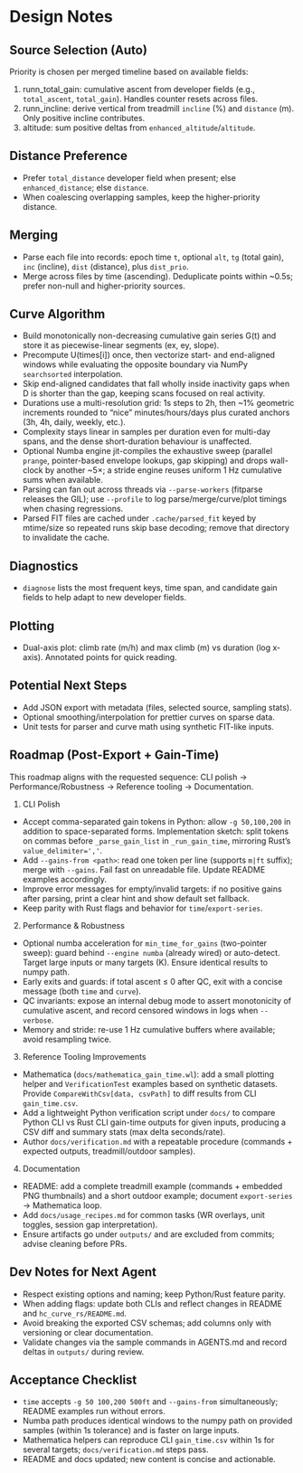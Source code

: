 Design Notes
============

Source Selection (Auto)
-----------------------
Priority is chosen per merged timeline based on available fields:
1. runn_total_gain: cumulative ascent from developer fields (e.g., `total_ascent`, `total_gain`). Handles counter resets across files.
2. runn_incline: derive vertical from treadmill `incline` (%) and `distance` (m). Only positive incline contributes.
3. altitude: sum positive deltas from `enhanced_altitude`/`altitude`.

Distance Preference
-------------------
- Prefer `total_distance` developer field when present; else `enhanced_distance`; else `distance`.
- When coalescing overlapping samples, keep the higher-priority distance.

Merging
-------
- Parse each file into records: epoch time `t`, optional `alt`, `tg` (total gain), `inc` (incline), `dist` (distance), plus `dist_prio`.
- Merge across files by time (ascending). Deduplicate points within ~0.5s; prefer non-null and higher-priority sources.

Curve Algorithm
---------------
- Build monotonically non-decreasing cumulative gain series G(t) and store it as piecewise-linear segments (ex, ey, slope).
- Precompute U(times[i]) once, then vectorize start- and end-aligned windows while evaluating the opposite boundary via NumPy `searchsorted` interpolation.
- Skip end-aligned candidates that fall wholly inside inactivity gaps when D is shorter than the gap, keeping scans focused on real activity.
- Durations use a multi-resolution grid: 1s steps to 2h, then ~1% geometric increments rounded to “nice” minutes/hours/days plus curated anchors (3h, 4h, daily, weekly, etc.).
- Complexity stays linear in samples per duration even for multi-day spans, and the dense short-duration behaviour is unaffected.
- Optional Numba engine jit-compiles the exhaustive sweep (parallel `prange`, pointer-based envelope lookups, gap skipping) and drops wall-clock by another ~5×; a stride engine reuses uniform 1 Hz cumulative sums when available.
- Parsing can fan out across threads via `--parse-workers` (fitparse releases the GIL); use `--profile` to log parse/merge/curve/plot timings when chasing regressions.
- Parsed FIT files are cached under `.cache/parsed_fit` keyed by mtime/size so repeated runs skip base decoding; remove that directory to invalidate the cache.

Diagnostics
-----------
- `diagnose` lists the most frequent keys, time span, and candidate gain fields to help adapt to new developer fields.

Plotting
--------
- Dual-axis plot: climb rate (m/h) and max climb (m) vs duration (log x-axis). Annotated points for quick reading.

Potential Next Steps
--------------------
- Add JSON export with metadata (files, selected source, sampling stats).
- Optional smoothing/interpolation for prettier curves on sparse data.
- Unit tests for parser and curve math using synthetic FIT-like inputs.

Roadmap (Post-Export + Gain-Time)
---------------------------------
This roadmap aligns with the requested sequence: CLI polish → Performance/Robustness → Reference tooling → Documentation.

1) CLI Polish
- Accept comma-separated gain tokens in Python: allow `-g 50,100,200` in addition to space-separated forms. Implementation sketch: split tokens on commas before `_parse_gain_list` in `_run_gain_time`, mirroring Rust’s `value_delimiter=','`.
- Add `--gains-from <path>`: read one token per line (supports `m|ft` suffix); merge with `--gains`. Fail fast on unreadable file. Update README examples accordingly.
- Improve error messages for empty/invalid targets: if no positive gains after parsing, print a clear hint and show default set fallback.
- Keep parity with Rust flags and behavior for `time`/`export-series`.

2) Performance & Robustness
- Optional numba acceleration for `min_time_for_gains` (two-pointer sweep): guard behind `--engine numba` (already wired) or auto-detect. Target large inputs or many targets (K). Ensure identical results to numpy path.
- Early exits and guards: if total ascent ≤ 0 after QC, exit with a concise message (both `time` and `curve`).
- QC invariants: expose an internal debug mode to assert monotonicity of cumulative ascent, and record censored windows in logs when `--verbose`.
- Memory and stride: re-use 1 Hz cumulative buffers where available; avoid resampling twice.

3) Reference Tooling Improvements
- Mathematica (`docs/mathematica_gain_time.wl`): add a small plotting helper and `VerificationTest` examples based on synthetic datasets. Provide `CompareWithCsv[data, csvPath]` to diff results from CLI `gain_time.csv`.
- Add a lightweight Python verification script under `docs/` to compare Python CLI vs Rust CLI gain-time outputs for given inputs, producing a CSV diff and summary stats (max delta seconds/rate).
- Author `docs/verification.md` with a repeatable procedure (commands + expected outputs, treadmill/outdoor samples).

4) Documentation
- README: add a complete treadmill example (commands + embedded PNG thumbnails) and a short outdoor example; document `export-series` → Mathematica loop.
- Add `docs/usage_recipes.md` for common tasks (WR overlays, unit toggles, session gap interpretation).
- Ensure artifacts go under `outputs/` and are excluded from commits; advise cleaning before PRs.

Dev Notes for Next Agent
------------------------
- Respect existing options and naming; keep Python/Rust feature parity.
- When adding flags: update both CLIs and reflect changes in README and `hc_curve_rs/README.md`.
- Avoid breaking the exported CSV schemas; add columns only with versioning or clear documentation.
- Validate changes via the sample commands in AGENTS.md and record deltas in `outputs/` during review.

Acceptance Checklist
--------------------
- `time` accepts `-g 50 100,200 500ft` and `--gains-from` simultaneously; README examples run without errors.
- Numba path produces identical windows to the numpy path on provided samples (within 1s tolerance) and is faster on large inputs.
- Mathematica helpers can reproduce CLI `gain_time.csv` within 1s for several targets; `docs/verification.md` steps pass.
- README and docs updated; new content is concise and actionable.
